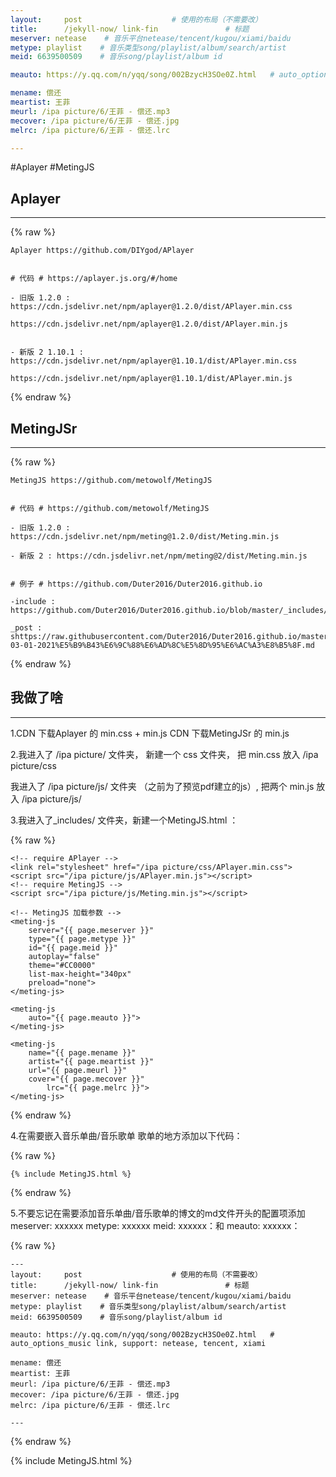 ```yaml
---
layout:     post   				    # 使用的布局（不需要改）
title:      /jekyll-now/ link-fin 				# 标题 
meserver: netease    # 音乐平台netease/tencent/kugou/xiami/baidu
metype: playlist    # 音乐类型song/playlist/album/search/artist
meid: 6639500509    # 音乐song/playlist/album id

meauto: https://y.qq.com/n/yqq/song/002BzycH3SOe0Z.html   # auto_options_music link, support: netease, tencent, xiami

mename: 偿还
meartist: 王菲
meurl: /ipa picture/6/王菲 - 偿还.mp3
mecover: /ipa picture/6/王菲 - 偿还.jpg
melrc: /ipa picture/6/王菲 - 偿还.lrc

---
```


#Aplayer #MetingJS

## Aplayer ##
----

{% raw %}

```liquid
Aplayer https://github.com/DIYgod/APlayer


# 代码 # https://aplayer.js.org/#/home

- 旧版 1.2.0 : https://cdn.jsdelivr.net/npm/aplayer@1.2.0/dist/APlayer.min.css

https://cdn.jsdelivr.net/npm/aplayer@1.2.0/dist/APlayer.min.js


- 新版 2 1.10.1 : https://cdn.jsdelivr.net/npm/aplayer@1.10.1/dist/APlayer.min.css

https://cdn.jsdelivr.net/npm/aplayer@1.10.1/dist/APlayer.min.js
```

{% endraw %}


## MetingJSr ##
----

{% raw %}

```liquid
MetingJS https://github.com/metowolf/MetingJS


# 代码 # https://github.com/metowolf/MetingJS

- 旧版 1.2.0 : https://cdn.jsdelivr.net/npm/meting@1.2.0/dist/Meting.min.js

- 新版 2 : https://cdn.jsdelivr.net/npm/meting@2/dist/Meting.min.js


# 例子 # https://github.com/Duter2016/Duter2016.github.io

-include : https://github.com/Duter2016/Duter2016.github.io/blob/master/_includes/aplayer.html

_post : shttps://raw.githubusercontent.com/Duter2016/Duter2016.github.io/master/_posts/2021-03-01-2021%E5%B9%B43%E6%9C%88%E6%AD%8C%E5%8D%95%E6%AC%A3%E8%B5%8F.md
```

{% endraw %}

## 我做了啥 ##
----

1.CDN 下载Aplayer 的 min.css + min.js
CDN 下载MetingJSr 的 min.js

2.我进入了 /ipa picture/ 文件夹， 新建一个 css 文件夹， 把 min.css 放入 /ipa picture/css

我进入了 /ipa picture/js/ 文件夹 （之前为了预览pdf建立的js）, 把两个 min.js 放入 /ipa picture/js/

3.我进入了_includes/ 文件夹，新建一个MetingJS.html ：
 
{% raw %}

```liquid
<!-- require APlayer -->
<link rel="stylesheet" href="/ipa picture/css/APlayer.min.css">
<script src="/ipa picture/js/APlayer.min.js"></script>
<!-- require MetingJS -->
<script src="/ipa picture/js/Meting.min.js"></script>

<!-- MetingJS 加载参数 -->
<meting-js
	server="{{ page.meserver }}"
	type="{{ page.metype }}"
	id="{{ page.meid }}"
	autoplay="false"
	theme="#CC0000"
	list-max-height="340px"
	preload="none">
</meting-js>

<meting-js
	auto="{{ page.meauto }}">
</meting-js>

<meting-js
	name="{{ page.mename }}"
	artist="{{ page.meartist }}"
	url="{{ page.meurl }}"
	cover="{{ page.mecover }}"
        lrc="{{ page.melrc }}">
</meting-js>
```

{% endraw %}

4.在需要嵌入音乐单曲/音乐歌单 歌单的地方添加以下代码：

{% raw %}

```liquid
{% include MetingJS.html %}
```

{% endraw %}

5.不要忘记在需要添加音乐单曲/音乐歌单的博文的md文件开头的配置项添加meserver: xxxxxx metype: xxxxxx meid: xxxxxx：和 meauto: xxxxxx：

{% raw %}

```liquid
---
layout:     post   				    # 使用的布局（不需要改）
title:      /jekyll-now/ link-fin 				# 标题 
meserver: netease    # 音乐平台netease/tencent/kugou/xiami/baidu
metype: playlist    # 音乐类型song/playlist/album/search/artist
meid: 6639500509    # 音乐song/playlist/album id

meauto: https://y.qq.com/n/yqq/song/002BzycH3SOe0Z.html   # auto_options_music link, support: netease, tencent, xiami

mename: 偿还
meartist: 王菲
meurl: /ipa picture/6/王菲 - 偿还.mp3
mecover: /ipa picture/6/王菲 - 偿还.jpg
melrc: /ipa picture/6/王菲 - 偿还.lrc

---
```

{% endraw %}


{% include MetingJS.html %}
